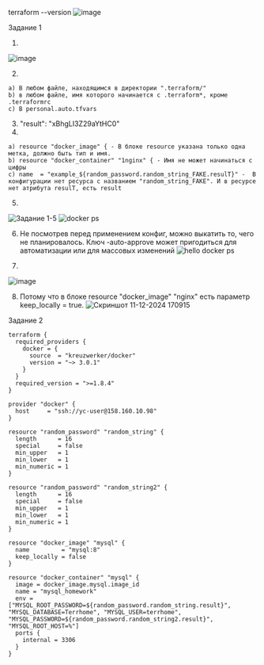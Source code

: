 terraform --version
![image](https://github.com/user-attachments/assets/2c4f4a5d-870d-4877-9a7a-0243b5b98338)

Задание 1

  1.
  ![image](https://github.com/user-attachments/assets/bd1c81f5-5951-439d-84bf-014f2557d89c)

  2.
    a) В любом файле, находящимся в директории ".terraform/"
    b) в любом файле, имя которого начинается с .terraform*, кроме .terraformrc
    c) В personal.auto.tfvars 
  3. "result": "xBhgLI3Z29aYtHC0"
  4.
    a) resource "docker_image" { - В блоке resource указана только одна метка, должно быть тип и имя.
    b) resource "docker_container" "1nginx" { - Имя не может начинаться с цифры
    c) name  = "example_${random_password.random_string_FAKE.resulT}" -  В конфигурации нет ресурса с названием "random_string_FAKE". И в ресурсе нет атрибута resulT, есть result

  5.
![Задание 1-5](https://github.com/user-attachments/assets/cffbc7ed-ac6a-45d2-9c9c-ba8e2f90a8e2)
![docker ps](https://github.com/user-attachments/assets/995bad81-e891-493e-b4cb-822feb5484a9)

  6. Не посмотрев перед применением конфиг, можно выкатить то, чего не планировалось. Ключ -auto-approve может пригодиться для автоматизации или для массовых изменений
     ![hello docker ps](https://github.com/user-attachments/assets/5c597ee5-80ef-4f0b-9d08-f6cf0fe3aa3b)

  7.
![image](https://github.com/user-attachments/assets/e877b042-aa25-4ec7-a27e-5a83cb4a9664)

  8. Потому что в блоке resource "docker_image" "nginx" есть параметр keep_locally = true.
     ![Скриншот 11-12-2024 170915](https://github.com/user-attachments/assets/480123b9-3716-4576-b4a5-652ad1aded03)


Задание 2
```
terraform {
  required_providers {
    docker = {
      source  = "kreuzwerker/docker"
      version = "~> 3.0.1"
    }
  }
  required_version = ">=1.8.4"
}

provider "docker" {
  host     = "ssh://yc-user@158.160.10.98"
}

resource "random_password" "random_string" {
  length      = 16
  special     = false
  min_upper   = 1
  min_lower   = 1
  min_numeric = 1
}

resource "random_password" "random_string2" {
  length      = 16
  special     = false
  min_upper   = 1
  min_lower   = 1
  min_numeric = 1
}

resource "docker_image" "mysql" {
  name         = "mysql:8"
  keep_locally = false
}

resource "docker_container" "mysql" {
  image = docker_image.mysql.image_id
  name = "mysql_homework"
  env = ["MYSQL_ROOT_PASSWORD=${random_password.random_string.result}", "MYSQL_DATABASE=Terrhome", "MYSQL_USER=terrhome", "MYSQL_PASSWORD=${random_password.random_string2.result}", "MYSQL_ROOT_HOST=%"]
  ports {
    internal = 3306
  }
}
```
